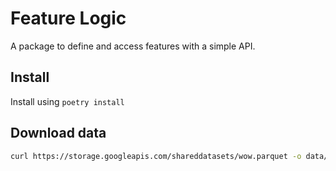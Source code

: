 # Feature Logic

A package to define and access features with a simple API.

## Install

Install using `poetry install`

## Download data

```bash
curl https://storage.googleapis.com/shareddatasets/wow.parquet -o data/wow.parquet
```
